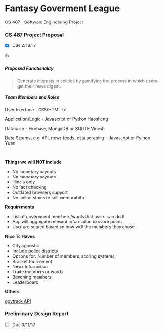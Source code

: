 # Fantasy Goverment League #

CS 487 - Software Engineering Project

### CS 487 Project Proposal ###
- [x] Due 2/18/17

:+1:

##### Proposed Functionality #####

> Generate interests in politics by gamifying the process in which users get their news digest.


##### Team Members and Roles #####

User Interface - CSS/HTML
Le

Application/Logic - Javascript or Python
Haosheng

Database - Firebase, MongoDB or SQLITE
Vinesh

Data Steams, e.g. API, news feeds, data scraping - Javascript or Python
Yuan


<br>

**Things we will NOT include**

* No monetary payouts
* No monetary payouts
* Illinois only 
* No fact checking
* Outdated browsers support
* No online stores to sell memorabilia


**Requirements**

* List of government members/wards that users can draft
* App will aggregate relevant information to score points
* User are scored based on how well the members they chose


**Nice To Haves**

* City agnostic
* Include police districts 
* Options for: Number of members, scoring systems, 
* Bracket tournament
* News information
* Trade members or wards
* Benching members
* Leaderboard


**Others**

[govtrack API](https://www.govtrack.us/developers)


### Preliminary Design Report ###
- [ ] Due 3/11/17

